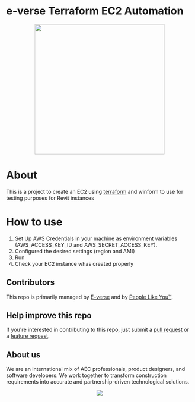 # e-verse Terraform EC2 Automation

<p align="center">
<img width="350px"  src="https://s3.amazonaws.com/everse.assets/GithubReadme/draco3d-vert.svg" />
</p>

# About
This is a project to create an EC2 using [terraform](https://www.terraform.io/) and winform to use for testing purposes for Revit instances

# How to use

1. Set Up AWS Credentials in your machine as environment variables (AWS_ACCESS_KEY_ID and AWS_SECRET_ACCESS_KEY).
2. Configured the desired settings (region and AMI)
3. Run
4. Check your EC2 instance whas created properly

## Contributors
This repo is primarily managed by [E-verse](https://www.e-verse.co/) and by [People Like You™](https://github.com/EverseDevelopment/DracoWrapper/pulse).

## Help improve this repo
If you're interested in contributing to this repo, just submit a [pull request](https://github.com/EverseDevelopment/e-verse.Terraform.EC2.Revit/pulls) or a [feature request](https://github.com/EverseDevelopment/e-verse.Terraform.EC2.Revit/issues).

## About us ##

We are an international mix of AEC professionals, product designers, and software developers. We work together to transform construction requirements into accurate and partnership-driven technological solutions.

<p align="center">
    <a href="https://www.e-verse.com/">
    <img src="https://s3.amazonaws.com/everse.assets/e-verse_logo_no+slogan.jpg" align="center">
    </a>
</p>
